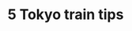 ---
title: 5 Tokyo train tips
excerpt: Here are my five tips to keep you sane and get you to your destination on the Tokyo Subway.
---